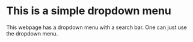 # This is a simple dropdown menu
This webpage has a dropdown menu with a search bar. One can just use the dropdown menu.
